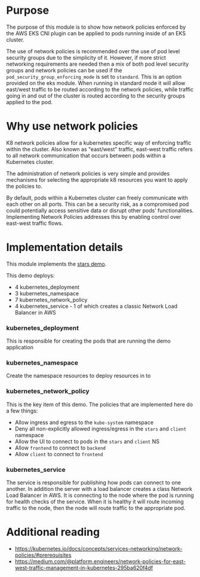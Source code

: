 # Purpose
The purpose of this module is to show how network policies enforced by the AWS EKS CNI
plugin can be applied to pods running inside of an EKS cluster.


The use of network policies is recommended over the use of pod level security groups
due to the simplicity of it. However, if more strict networking requirements are needed
then a mix of both pod level security groups and network policies can be used if the
`pod_security_group_enforcing_mode` is set to `standard`. This is an option provided
on the eks module. When running in standard mode it will allow east/west traffic to be
routed according to the network policies, while traffic going in and out of the cluster
is routed according to the security groups applied to the pod.

# Why use network policies
K8 network policies allow for a kubernetes specific way of enforcing traffic within
the cluster. Also known as "east/west" traffic, east-west traffic refers to all network 
communication that occurs between pods within a Kubernetes cluster.


The administration of network policies is very simple and provides mechanisms for
selecting the appropriate k8 resources you want to apply the policies to.


By default, pods within a Kubernetes cluster can freely communicate with each other on 
all ports. This can be a security risk, as a compromised pod could potentially access 
sensitive data or disrupt other pods’ functionalities. Implementing Network Policies 
addresses this by enabling control over east-west traffic flows.

# Implementation details
This module implements the [stars demo](https://docs.aws.amazon.com/eks/latest/userguide/cni-network-policy.html#network-policy-stars-demo).


This demo deploys:

- 4 kubernetes_deployment
- 3 kubernetes_namespace
- 7 kubernetes_network_policy
- 4 kubernetes_service - 1 of which creates a classic Network Load Balancer in AWS


### kubernetes_deployment
This is responsible for creating the pods that are running the demo application

### kubernetes_namespace
Create the namespace resources to deploy resources in to

### kubernetes_network_policy
This is the key item of this demo. The policies that are implemented here do a few things:

- Allow ingress and egress to the `kube-system` namespace
- Deny all non-explicitly allowed ingress/egress in the `stars` and `client` namespace
- Allow the UI to connect to pods in the `stars` and `client` NS
- Allow `frontend` to connect to `backend` 
- Allow `client` to connect to `frontend`

### kubernetes_service
The service is responsible for publishing how pods can connect to one another. In
addition the server with a load balancer creates a class Network Load Balancer in
AWS. It is connecting to the node where the pod is running for health checks of the
service. When it is healthy it will route incoming traffic to the node, then the node
will route traffic to the appropriate pod.

# Additional reading
- <https://kubernetes.io/docs/concepts/services-networking/network-policies/#prerequisites>
- <https://medium.com/@platform.engineers/network-policies-for-east-west-traffic-management-in-kubernetes-295ba620f4df>